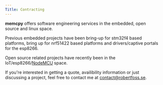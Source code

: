 ```yaml
---
Title: Contracting
---
```


**memcpy** offers software engineering services in the embedded, open source and linux space.

Previous embedded projects have been bring-up for stm32f4 based platforms, bring up for nrf51422 based platforms and drivers/captive portals for the esp8266.

Open source related projects have recently been in the IoT/esp8266/[NodeMCU](https://github.com/nodemcu/nodemcu-firmware) space.



If you're interested in getting a quote, availibility information or just discussing a project, feel free to contact me at [contact@robertfoss.se](mailto:contact@robertfoss.se).
